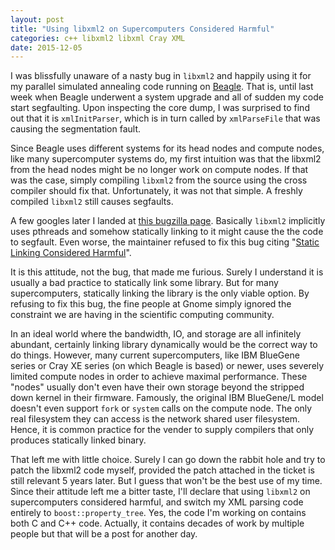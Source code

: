 ```yaml
---
layout: post
title: "Using libxml2 on Supercomputers Considered Harmful"
categories: c++ libxml2 libxml Cray XML
date: 2015-12-05
---
```


I was blissfully unaware of a nasty bug in `libxml2` and happily using it for my parallel simulated annealing code running on [Beagle][beagle-website]. That is, until last week when Beagle underwent a system upgrade and all of sudden my code start segfaulting. Upon inspecting the core dump, I was surprised to find out that it is `xmlInitParser`, which is in turn called by `xmlParseFile` that was causing the segmentation fault.

Since Beagle uses different systems for its head nodes and compute nodes, like many supercomputer systems do, my first intuition was that the libxml2 from the head nodes might be no longer work on compute nodes. If that was the case, simply compiling `libxml2` from the source using the cross compiler should fix that. Unfortunately, it was not that simple. A freshly compiled `libxml2` still causes segfaults.

A few googles later I landed at [this bugzilla page][libxml2-bugzilla]. Basically  `libxml2` implicitly uses pthreads and somehow statically linking to it might cause the the code to segfault. Even worse, the maintainer refused to fix this bug citing "[Static Linking Considered Harmful][no-static-linking]".

It is this attitude, not the bug, that made me furious. Surely I understand it is usually a bad practice to statically link some library. But for many supercomputers, statically linking the library is the only viable option. By refusing to fix this bug, the fine people at Gnome simply ignored the constraint we are having in the scientific computing community.

In an ideal world where the bandwidth, IO, and storage are all infinitely abundant, certainly linking library dynamically would be the correct way to do things. However, many current supercomputers, like IBM BlueGene series or Cray XE series (on which Beagle is based) or newer, uses severely limited compute nodes in order to achieve maximal performance. These "nodes" usually don't even have their own storage beyond the stripped down kernel in their firmware. Famously, the original IBM BlueGene/L model doesn't even support `fork` or `system` calls on the compute node. The only real filesystem they can access is the network shared user filesystem. Hence, it is common practice for the vender to supply compilers that only produces statically linked binary.

That left me with little choice. Surely I can go down the rabbit hole and try to patch the libxml2 code myself, provided the patch attached in the ticket is still relevant 5 years later. But I guess that won't be the best use of my time. Since their attitude left me a bitter taste, I'll declare that using `libxml2` on supercomputers considered harmful, and switch my XML parsing code entirely to `boost::property_tree`. Yes, the code I'm working on contains both C and C++ code. Actually, it contains decades of work by multiple people but that will be a post for another day.


[beagle-website]: http://beagle.ci.uchicago.edu
[libxml2-bugzilla]: https://bugzilla.gnome.org/show_bug.cgi?id=609926
[no-static-linking]: http://www.akkadia.org/drepper/no_static_linking.html
